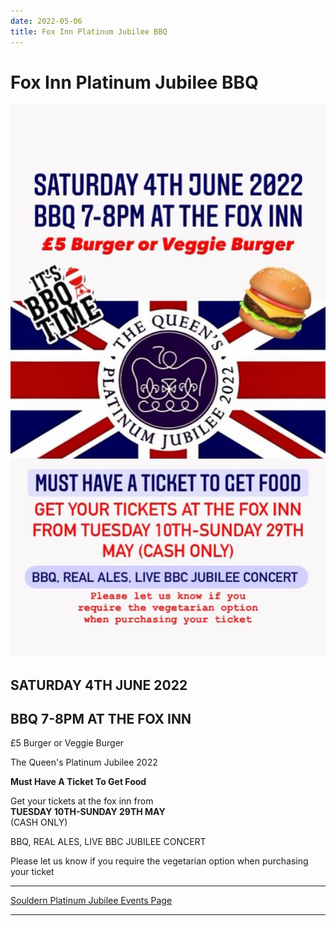 ```yaml
---
date: 2022-05-06
title: Fox Inn Platinum Jubilee BBQ
---
```


# Fox Inn Platinum Jubilee BBQ

![poster](fox-jubilee-bbq.jpg)


## SATURDAY 4TH JUNE 2022 

## BBQ 7-8PM AT THE FOX INN 

£5 Burger or Veggie Burger


The Queen's Platinum Jubilee 2022

**Must Have A Ticket To Get Food**


Get your tickets at the fox inn from  
**TUESDAY 10TH-SUNDAY 29TH MAY**  
(CASH ONLY)

BBQ, REAL ALES, LIVE BBC JUBILEE CONCERT



Please let us know if you require the vegetarian option when purchasing your ticket

---

[Souldern Platinum Jubilee Events Page](/home/events/platinum-2022/)

---
